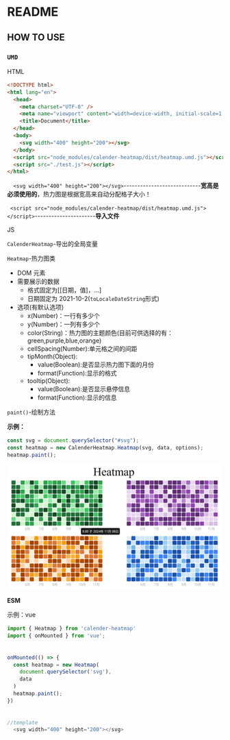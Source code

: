 # README

## HOW TO USE

### `UMD`

HTML

```html
<!DOCTYPE html>
<html lang="en">
  <head>
    <meta charset="UTF-8" />
    <meta name="viewport" content="width=device-width, initial-scale=1.0" />
    <title>Document</title>
  </head>
  <body>
    <svg width="400" height="200"></svg>
  </body>
  <script src="node_modules/calender-heatmap/dist/heatmap.umd.js"></script>
  <script src="./test.js"></script>
</html>
```

`  <svg width="400" height="200"></svg>`----------------------------**宽高是必须使用的**，热力图是根据宽高来自动分配格子大小！

` <script src="node_modules/calender-heatmap/dist/heatmap.umd.js"></script>`----------------------**导入文件**

JS

`CalenderHeatmap`-导出的全局变量

`Heatmap`-热力图类

- DOM 元素
- 需要展示的数据
  - 格式固定为[[日期，值]，...]
  - 日期固定为 2021-10-2(`toLocaleDateString`形式)
- 选项(有默认选项)
  - x(Number)：一行有多少个
  - y(Number)：一列有多少个
  - color(String)：热力图的主题颜色(目前可供选择的有：green,purple,blue,orange)
  - cellSpacing(Number):单元格之间的间距
  - tipMonth(Object):
    - value(Boolean):是否显示热力图下面的月份
    - format(Function):显示的格式
  - tooltip(Object):
    - value(Boolean):是否显示悬停信息
    - format(Function):显示的信息

`paint()`-绘制方法

**示例：**

```js
const svg = document.querySelector("#svg");
const heatmap = new CalenderHeatmap.Heatmap(svg, data, options);
heatmap.paint();
```

![image](./img.png)

**ESM**

示例：vue

```js
import { Heatmap } from 'calender-heatmap'
import { onMounted } from 'vue';


onMounted(() => {
  const heatmap = new Heatmap(
    document.querySelector('svg'),
    data
  )
  heatmap.paint();
})


//template
  <svg width="400" height="200"></svg>
```
